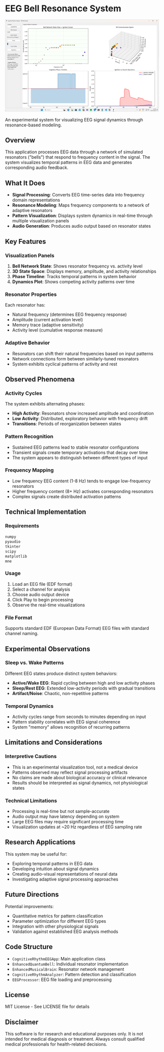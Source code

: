 # EEG Bell Resonance System

![Cognitive Rhythm Analyzer](pic.png)

An experimental system for visualizing EEG signal dynamics through resonance-based modeling.

## Overview

This application processes EEG data through a network of simulated resonators ("bells") that respond to frequency content in the signal. The system visualizes temporal patterns in EEG data and generates corresponding audio feedback.

## What It Does

- **Signal Processing**: Converts EEG time-series data into frequency domain representations
- **Resonance Modeling**: Maps frequency components to a network of adaptive resonators
- **Pattern Visualization**: Displays system dynamics in real-time through multiple visualization panels
- **Audio Generation**: Produces audio output based on resonator states

## Key Features

### Visualization Panels
1. **Bell Network State**: Shows resonator frequency vs. activity level
2. **3D State Space**: Displays memory, amplitude, and activity relationships
3. **Phase Timeline**: Tracks temporal patterns in system behavior
4. **Dynamics Plot**: Shows competing activity patterns over time

### Resonator Properties
Each resonator has:
- Natural frequency (determines EEG frequency response)
- Amplitude (current activation level)
- Memory trace (adaptive sensitivity)
- Activity level (cumulative response measure)

### Adaptive Behavior
- Resonators can shift their natural frequencies based on input patterns
- Network connections form between similarly-tuned resonators
- System exhibits cyclical patterns of activity and rest

## Observed Phenomena

### Activity Cycles
The system exhibits alternating phases:
- **High Activity**: Resonators show increased amplitude and coordination
- **Low Activity**: Distributed, exploratory behavior with frequency drift
- **Transitions**: Periods of reorganization between states

### Pattern Recognition
- Sustained EEG patterns lead to stable resonator configurations
- Transient signals create temporary activations that decay over time
- The system appears to distinguish between different types of input

### Frequency Mapping
- Low frequency EEG content (1-8 Hz) tends to engage low-frequency resonators  
- Higher frequency content (8+ Hz) activates corresponding resonators
- Complex signals create distributed activation patterns

## Technical Implementation

### Requirements
```
numpy
pyaudio
tkinter
scipy
matplotlib
mne
```

### Usage
1. Load an EEG file (EDF format)
2. Select a channel for analysis
3. Choose audio output device
4. Click Play to begin processing
5. Observe the real-time visualizations

### File Format
Supports standard EDF (European Data Format) EEG files with standard channel naming.

## Experimental Observations

### Sleep vs. Wake Patterns
Different EEG states produce distinct system behaviors:
- **Active/Wake EEG**: Rapid cycling between high and low activity phases
- **Sleep/Rest EEG**: Extended low-activity periods with gradual transitions
- **Artifact/Noise**: Chaotic, non-repetitive patterns

### Temporal Dynamics
- Activity cycles range from seconds to minutes depending on input
- Pattern stability correlates with EEG signal coherence
- System "memory" allows recognition of recurring patterns

## Limitations and Considerations

### Interpretive Cautions
- This is an experimental visualization tool, not a medical device
- Patterns observed may reflect signal processing artifacts
- No claims are made about biological accuracy or clinical relevance
- Results should be interpreted as signal dynamics, not physiological states

### Technical Limitations
- Processing is real-time but not sample-accurate
- Audio output may have latency depending on system
- Large EEG files may require significant processing time
- Visualization updates at ~20 Hz regardless of EEG sampling rate

## Research Applications

This system may be useful for:
- Exploring temporal patterns in EEG data
- Developing intuition about signal dynamics
- Creating audio-visual representations of neural data
- Investigating adaptive signal processing approaches

## Future Directions

Potential improvements:
- Quantitative metrics for pattern classification
- Parameter optimization for different EEG types
- Integration with other physiological signals
- Validation against established EEG analysis methods

## Code Structure

- `CognitiveRhythmEEGApp`: Main application class
- `EnhancedQuantumBell`: Individual resonator implementation
- `EnhancedMusicalBrain`: Resonator network management
- `CognitiveRhythmAnalyzer`: Pattern detection and classification
- `EEGProcessor`: EEG file loading and preprocessing

## License

MIT License - See LICENSE file for details

## Disclaimer

This software is for research and educational purposes only. It is not intended for medical diagnosis or treatment. Always consult qualified medical professionals for health-related decisions.
